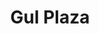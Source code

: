 ---
title: "Gul Plaza"
url: /karachi/gul-plaza-muhammad-ali-jinnah-rd-gazdarabad-preedy-quarters/
shop: mall
---